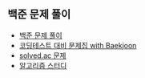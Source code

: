 ## 백준 문제 풀이
- [백준 문제 풀이](baekjoon1)
- [코딩테스트 대비 문제집 with Baekjoon](코딩테스트_대비_문제집(with_Baekjoon))
- [solved.ac 문제](solved.ac_문제)
- [알고리즘 스터디](Algorithm_study)
